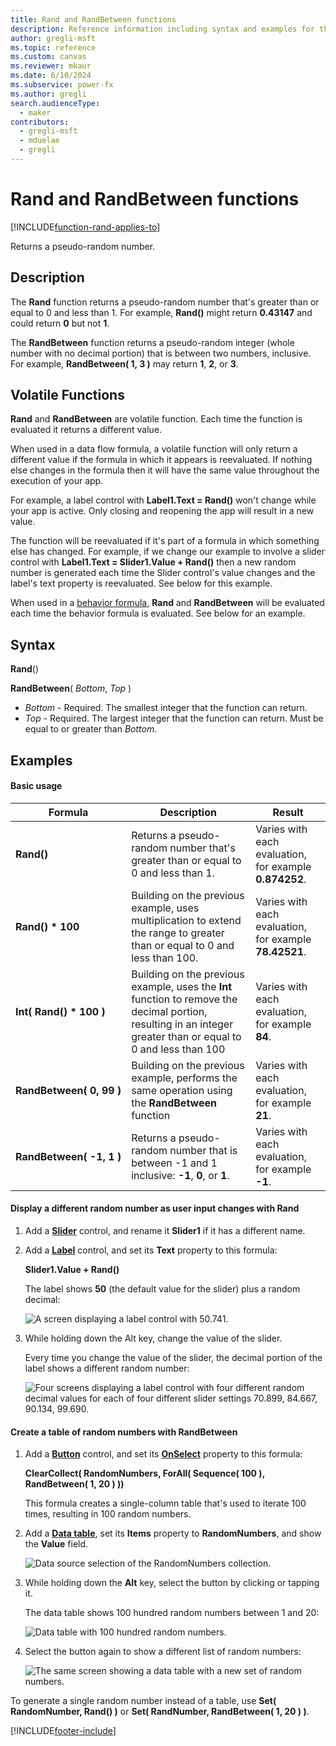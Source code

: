 ```yaml
---
title: Rand and RandBetween functions
description: Reference information including syntax and examples for the Rand and RandBetween functions.
author: gregli-msft
ms.topic: reference
ms.custom: canvas
ms.reviewer: mkaur
ms.date: 6/10/2024
ms.subservice: power-fx
ms.author: gregli
search.audienceType:
  - maker
contributors:
  - gregli-msft
  - mduelae
  - gregli
---
```


# Rand and RandBetween functions
[!INCLUDE[function-rand-applies-to](includes/function-rand-applies-to.md)]



Returns a pseudo-random number.

## Description

The **Rand** function returns a pseudo-random number that's greater than or equal to 0 and less than 1. For example, **Rand()** might return **0.43147** and could return **0** but not **1**.

The **RandBetween** function returns a pseudo-random integer (whole number with no decimal portion) that is between two numbers, inclusive. For example, **RandBetween( 1, 3 )** may return **1**, **2**, or **3**.

## Volatile Functions

**Rand** and **RandBetween** are volatile function. Each time the function is evaluated it returns a different value.

When used in a data flow formula, a volatile function will only return a different value if the formula in which it appears is reevaluated. If nothing else changes in the formula then it will have the same value throughout the execution of your app.

For example, a label control with **Label1.Text = Rand()** won't change while your app is active. Only closing and reopening the app will result in a new value.

The function will be reevaluated if it's part of a formula in which something else has changed. For example, if we change our example to involve a slider control with **Label1.Text = Slider1.Value + Rand()** then a new random number is generated each time the Slider control's value changes and the label's text property is reevaluated. See below for this example.

When used in a [behavior formula](/power-apps/maker/canvas-apps/working-with-formulas-in-depth), **Rand** and **RandBetween** will be evaluated each time the behavior formula is evaluated. See below for an example.

## Syntax

**Rand**()

**RandBetween**( _Bottom_, _Top_ )

- _Bottom_ - Required. The smallest integer that the function can return.
- _Top_ - Required. The largest integer that the function can return. Must be equal to or greater than _Bottom_.

## Examples

#### Basic usage

| Formula                                      | Description                                                                                                                                                     | Result                                                 |
| -------------------------------------------- | --------------------------------------------------------------------------------------------------------------------------------------------------------------- | ------------------------------------------------------ |
| **Rand()**                                   | Returns a pseudo-random number that's greater than or equal to 0 and less than 1.                                                                               | Varies with each evaluation, for example **0.874252**. |
| **Rand()&nbsp;\*&nbsp;100**                  | Building on the previous example, uses multiplication to extend the range to greater than or equal to 0 and less than 100.                                      | Varies with each evaluation, for example **78.42521**. |
| **Int(&nbsp;Rand()&nbsp;\*&nbsp;100&nbsp;)** | Building on the previous example, uses the **Int** function to remove the decimal portion, resulting in an integer greater than or equal to 0 and less than 100 | Varies with each evaluation, for example **84**.       |
| **RandBetween(&nbsp;0,&nbsp;99&nbsp;)**      | Building on the previous example, performs the same operation using the **RandBetween** function                                                                | Varies with each evaluation, for example **21**.       |
| **RandBetween(&nbsp;-1,&nbsp;1&nbsp;)**      | Returns a pseudo-random number that is between -1 and 1 inclusive: **-1**, **0**, or **1**.                                                                     | Varies with each evaluation, for example **-1**.       |

#### Display a different random number as user input changes with Rand

1. Add a **[Slider](/power-apps/maker/canvas-apps/controls/control-slider)** control, and rename it **Slider1** if it has a different name.

1. Add a **[Label](/power-apps/maker/canvas-apps/controls/control-text-box)** control, and set its **Text** property to this formula:

   **Slider1.Value + Rand()**

   The label shows **50** (the default value for the slider) plus a random decimal:

   ![A screen displaying a label control with 50.741.](media/function-rand/rand-slider-1.png)

1. While holding down the Alt key, change the value of the slider.

   Every time you change the value of the slider, the decimal portion of the label shows a different random number:

   ![Four screens displaying a label control with four different random decimal values for each of four different slider settings 70.899, 84.667, 90.134, 99.690.](media/function-rand/rand-slider-results.png)

#### Create a table of random numbers with RandBetween

1. Add a **[Button](/power-apps/maker/canvas-apps/controls/control-button)** control, and set its **[OnSelect](/power-apps/maker/canvas-apps/controls/properties-core)** property to this formula:

   **ClearCollect( RandomNumbers, ForAll( Sequence( 100 ), RandBetween( 1, 20 ) ))**

   This formula creates a single-column table that's used to iterate 100 times, resulting in 100 random numbers.

1. Add a **[Data table](/power-apps/maker/canvas-apps/controls/control-data-table)**, set its **Items** property to **RandomNumbers**, and show the **Value** field.

   ![Data source selection of the RandomNumbers collection.](media/function-rand/set-show-data.png)

1. While holding down the **Alt** key, select the button by clicking or tapping it.

   The data table shows 100 hundred random numbers between 1 and 20:

   ![Data table with 100 hundred random numbers.](media/function-rand/rand-collection-1.png)

1. Select the button again to show a different list of random numbers:

   ![The same screen showing a data table with a new set of random numbers.](media/function-rand/rand-collection-2.png)

To generate a single random number instead of a table, use **Set( RandomNumber, Rand() )** or **Set( RandNumber, RandBetween( 1, 20 ) )**.

[!INCLUDE[footer-include](../../includes/footer-banner.md)]








































































































